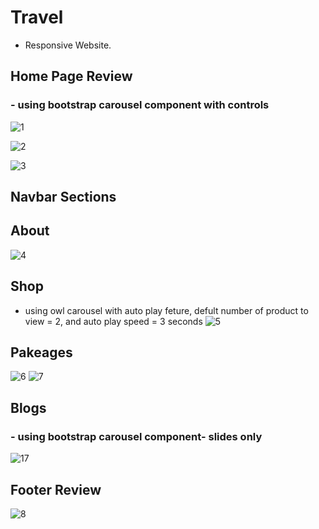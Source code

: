 # Travel
- Responsive Website.

## Home Page Review
  ### - using bootstrap carousel component with controls 
  
  ![1](https://user-images.githubusercontent.com/106487998/188139171-c2816532-0b7a-4485-ab4f-b3de8e0e480a.PNG)

  ![2](https://user-images.githubusercontent.com/106487998/188137865-91f4b3d6-c295-4e4a-aff6-fb87456e4803.PNG)
  
  ![3](https://user-images.githubusercontent.com/106487998/188137871-23844f26-6c5f-4def-ae5a-a985c8cef332.PNG)

## Navbar Sections
  ## About 
  
  ![4](https://user-images.githubusercontent.com/106487998/188143385-521e7d74-da2d-4361-8ff2-f090db5c67a1.PNG)
  
## Shop
- using owl carousel with auto play feture, defult number of product to view = 2, and auto play speed = 3 seconds 
![5](https://user-images.githubusercontent.com/106487998/188137931-c511b218-a12a-4f3c-8da8-11c22899db65.PNG)

## Pakeages 
![6](https://user-images.githubusercontent.com/106487998/188137934-40af3ae1-5720-469b-bd41-a2218831cbe0.PNG)
![7](https://user-images.githubusercontent.com/106487998/188137953-a6d3b037-a007-4967-86cf-22ab941e47f2.PNG)

## Blogs
 ### - using bootstrap carousel component- slides only 
![17](https://user-images.githubusercontent.com/106487998/188146217-deb82d1a-d8ac-407e-a5ab-b424a2da3585.PNG)

## Footer Review 
![8](https://user-images.githubusercontent.com/106487998/188137964-37e7fd9f-04d3-4140-9939-11dc575fc7d5.PNG)
